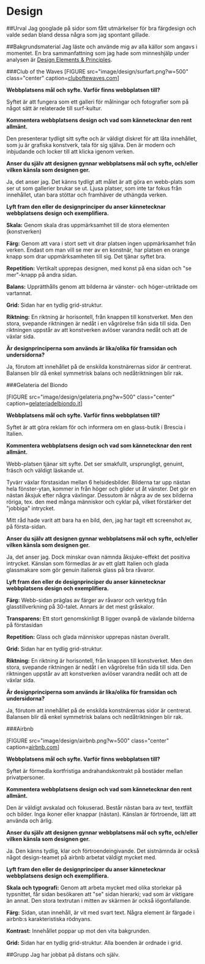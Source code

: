 Design
===============================

##Urval
Jag googlade på sidor som fått utmärkelser för bra färgdesign och valde sedan bland dessa några som jag spontant gillade.

##Bakgrundsmaterial
Jag läste och använde mig av alla källor som angavs i momentet. En bra sammanfattning som jag hade som minneshjälp under analysen är
[Design Elements & Principles](https://www.canva.com/learn/design-elements-principles/).

###Club of the Waves
[FIGURE src="image/design/surfart.png?w=500" class="center" caption=[cluboftewaves.com](http://clubofthewaves.com)]

**Webbplatsens mål och syfte. Varför finns webbplatsen till?**

Syftet är att fungera som ett galleri för målningar och fotografier som på något sätt är relaterade till surf-kultur.

**Kommentera webbplatsens design och vad som kännetecknar den rent allmänt.**

Den presenterar tydligt sitt syfte och är väldigt diskret för att låta innehållet, som ju är grafiska konstverk, tala för sig själva. Den är modern och inbjudande och locker till att klicka igenom verken.

**Anser du själv att designen gynnar webbplatsens mål och syfte, och/eller vilken känsla som designen ger.**

Ja, det anser jag. Det känns tydligt att målet är att göra en webb-plats som ser ut som gallerier brukar se ut. Ljusa platser, som inte tar fokus från innehållet, utan bara stöttar och framhäver de uthängda verken.

**Lyft fram den eller de designprinciper du anser kännetecknar webbplatsens design och exemplifiera.**

**Skala:**
Genom skala dras uppmärksamhet till de stora elementen (konstverken)

**Färg:**
Genom att vara i stort sett vit drar platsen ingen uppmärksamhet från verken. Endast om man vill se mer av en konstnär, har platsen en orange knapp som drar uppmärksamheten till sig. Det tjänar syftet bra.

**Repetition:**
Vertikalt upprepas designen, med konst på ena sidan och "se mer"-knapp på andra sidan.

**Balans:**
Upprätthålls genom att bilderna är vänster- och höger-utriktade om vartannat.

**Grid:**
Sidan har en tydlig grid-struktur.

**Riktning:**
En riktning är horisontell, från knappen till konstverket.
Men den stora, svepande riktningen är nedåt i en vågrörelse från sida till sida. Den riktningen uppstår av att konstverken avlöser varandra nedåt och att de växlar sida.

**Är designprinciperna som används är lika/olika för framsidan och undersidorna?**

Ja, förutom att innehållet på de enskilda konstnärernas sidor är centrerat. Balansen blir då enkel symmetrisk balans och nedåtriktningen blir rak.


###Gelateria del Biondo

[FIGURE src="image/design/gelateria.png?w=500" class="center" caption=[gelateriadelbiondo.it](http://www.gelateriadelbiondo.it/en/)]

**Webbplatsens mål och syfte. Varför finns webbplatsen till?**

Syftet är att göra reklam för och informera om en glass-butik i Brescia i Italien.

**Kommentera webbplatsens design och vad som kännetecknar den rent allmänt.**

Webb-platsen tjänar sitt syfte. Det ser smakfullt, ursprungligt, genuint, fräsch och väldigt läskande ut.

Tyvärr växlar förstasidan mellan 6 helsidesbilder. Bilderna tar upp nästan hela fönster-ytan, kommer in från höger och glider ut åt vänster. Det gör en nästan åksjuk efter några växlingar. Dessutom är några av de sex bilderna röriga, tex. den med många människor och cyklar på, vilket förstärker det "jobbiga" intrycket.

Mitt råd hade varit att bara ha en bild, den, jag har tagit ett screenshot av, på första-sidan.

**Anser du själv att designen gynnar webbplatsens mål och syfte, och/eller vilken känsla som designen ger.**

Ja, det anser jag. Dock minskar ovan nämnda åksjuke-effekt det positiva intrycket.
Känslan som förmedlas är av ett glatt Italien och glada glassmakare som gör genuin italiensk glass på bra råvaror.

**Lyft fram den eller de designprinciper du anser kännetecknar webbplatsens design och exemplifiera.**

**Färg:**
Webb-sidan präglas av färger av råvaror och verktyg från glasstillverkning på 30-talet. Annars är det mest gråskalor.

**Transparens:**
Ett stort genomskinligt B ligger ovanpå de växlande bilderna på förstasidan

**Repetition:**
Glass och glada människor upprepas nästan överallt.

**Grid:**
Sidan har en tydlig grid-struktur.

**Riktning:**
En riktning är horisontell, från knappen till konstverket.
Men den stora, svepande riktningen är nedåt i en vågrörelse från sida till sida. Den riktningen uppstår av att konstverken avlöser varandra nedåt och att de växlar sida.

**Är designprinciperna som används är lika/olika för framsidan och undersidorna?**

Ja, förutom att innehållet på de enskilda konstnärernas sidor är centrerat. Balansen blir då enkel symmetrisk balans och nedåtriktningen blir rak.




###Airbnb

[FIGURE src="image/design/airbnb.png?w=500" class="center" caption=[airbnb.com](http://airbnb.com/)]


**Webbplatsens mål och syfte. Varför finns webbplatsen till?**

Syftet är förmedla kortfristiga andrahandskontrakt på bostäder mellan privatpersoner.

**Kommentera webbplatsens design och vad som kännetecknar den rent allmänt.**

Den är väldigt avskalad och fokuserad. Består nästan bara av text, textfält och bilder. Inga ikoner eller knappar (nästan). Känslan är förtroende, lätt att använda och ärlig.

**Anser du själv att designen gynnar webbplatsens mål och syfte, och/eller vilken känsla som designen ger.**

Ja. Den känns tydlig, klar och förtroendeingivande. Det sistnämnda är också något design-teamet på airbnb arbetat väldigt mycket med.

**Lyft fram den eller de designprinciper du anser kännetecknar webbplatsens design och exemplifiera.**

**Skala och typografi:** Genom att arbeta mycket med olika storlekar på typsnittet, får sidan besökaren att "se" sidan hierarki; vad som är viktigare än annat.
Den stora textrutan i mitten av skärmen är också iögonfallande.

**Färg:**
Sidan, utan innehåll, är vit med svart text. Några element är färgade i airbnb:s karakteristiska rödnyans.

**Kontrast:**
Innehållet poppar up mot den vita bakgrunden.


**Grid:**
Sidan har en tydlig grid-struktur. Alla boenden är ordnade i grid.

##Grupp
Jag har jobbat på distans och själv.
